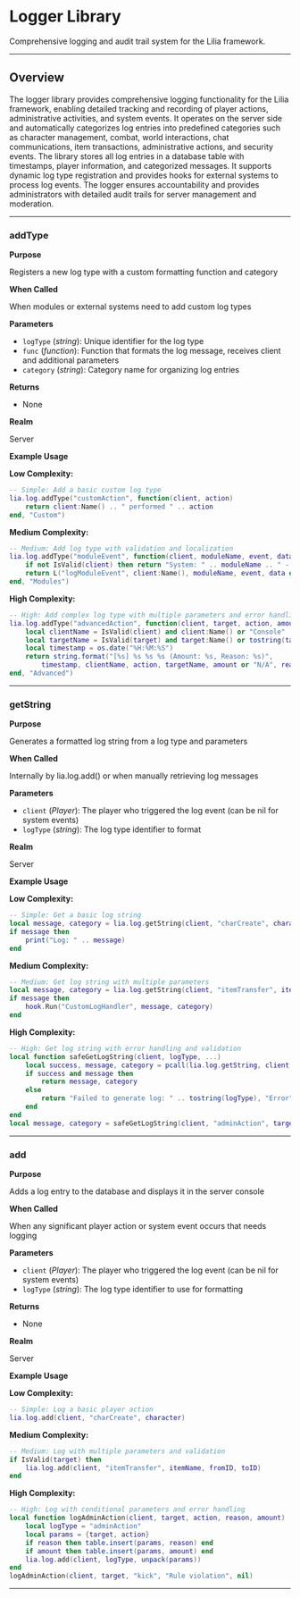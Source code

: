 # Logger Library

Comprehensive logging and audit trail system for the Lilia framework.

---

## Overview

The logger library provides comprehensive logging functionality for the Lilia framework, enabling detailed tracking and recording of player actions, administrative activities, and system events. It operates on the server side and automatically categorizes log entries into predefined categories such as character management, combat, world interactions, chat communications, item transactions, administrative actions, and security events. The library stores all log entries in a database table with timestamps, player information, and categorized messages. It supports dynamic log type registration and provides hooks for external systems to process log events. The logger ensures accountability and provides administrators with detailed audit trails for server management and moderation.

---

### addType

**Purpose**

Registers a new log type with a custom formatting function and category

**When Called**

When modules or external systems need to add custom log types

**Parameters**

* `logType` (*string*): Unique identifier for the log type
* `func` (*function*): Function that formats the log message, receives client and additional parameters
* `category` (*string*): Category name for organizing log entries

**Returns**

* None

**Realm**

Server

**Example Usage**

**Low Complexity:**
```lua
-- Simple: Add a basic custom log type
lia.log.addType("customAction", function(client, action)
    return client:Name() .. " performed " .. action
end, "Custom")

```

**Medium Complexity:**
```lua
-- Medium: Add log type with validation and localization
lia.log.addType("moduleEvent", function(client, moduleName, event, data)
    if not IsValid(client) then return "System: " .. moduleName .. " - " .. event end
    return L("logModuleEvent", client:Name(), moduleName, event, data or "")
end, "Modules")

```

**High Complexity:**
```lua
-- High: Add complex log type with multiple parameters and error handling
lia.log.addType("advancedAction", function(client, target, action, amount, reason)
    local clientName = IsValid(client) and client:Name() or "Console"
    local targetName = IsValid(target) and target:Name() or tostring(target)
    local timestamp = os.date("%H:%M:%S")
    return string.format("[%s] %s %s %s (Amount: %s, Reason: %s)",
        timestamp, clientName, action, targetName, amount or "N/A", reason or "None")
end, "Advanced")

```

---

### getString

**Purpose**

Generates a formatted log string from a log type and parameters

**When Called**

Internally by lia.log.add() or when manually retrieving log messages

**Parameters**

* `client` (*Player*): The player who triggered the log event (can be nil for system events)
* `logType` (*string*): The log type identifier to format

**Realm**

Server

**Example Usage**

**Low Complexity:**
```lua
-- Simple: Get a basic log string
local message, category = lia.log.getString(client, "charCreate", character)
if message then
    print("Log: " .. message)
end

```

**Medium Complexity:**
```lua
-- Medium: Get log string with multiple parameters
local message, category = lia.log.getString(client, "itemTransfer", itemName, fromID, toID)
if message then
    hook.Run("CustomLogHandler", message, category)
end

```

**High Complexity:**
```lua
-- High: Get log string with error handling and validation
local function safeGetLogString(client, logType, ...)
    local success, message, category = pcall(lia.log.getString, client, logType, ...)
    if success and message then
        return message, category
    else
        return "Failed to generate log: " .. tostring(logType), "Error"
    end
end
local message, category = safeGetLogString(client, "adminAction", target, action, reason)

```

---

### add

**Purpose**

Adds a log entry to the database and displays it in the server console

**When Called**

When any significant player action or system event occurs that needs logging

**Parameters**

* `client` (*Player*): The player who triggered the log event (can be nil for system events)
* `logType` (*string*): The log type identifier to use for formatting

**Returns**

* None

**Realm**

Server

**Example Usage**

**Low Complexity:**
```lua
-- Simple: Log a basic player action
lia.log.add(client, "charCreate", character)

```

**Medium Complexity:**
```lua
-- Medium: Log with multiple parameters and validation
if IsValid(target) then
    lia.log.add(client, "itemTransfer", itemName, fromID, toID)
end

```

**High Complexity:**
```lua
-- High: Log with conditional parameters and error handling
local function logAdminAction(client, target, action, reason, amount)
    local logType = "adminAction"
    local params = {target, action}
    if reason then table.insert(params, reason) end
    if amount then table.insert(params, amount) end
    lia.log.add(client, logType, unpack(params))
end
logAdminAction(client, target, "kick", "Rule violation", nil)

```

---

